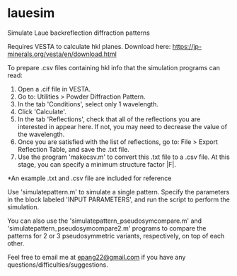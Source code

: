 # lauesim
Simulate Laue backreflection diffraction patterns

Requires VESTA to calculate hkl planes. Download here: https://jp-minerals.org/vesta/en/download.html

To prepare .csv files containing hkl info that the simulation programs can read:
1. Open a .cif file in VESTA.
2. Go to: Utilities > Powder Diffraction Pattern.
3. In the tab 'Conditions', select only 1 wavelength.
4. Click 'Calculate'.
5. In the tab 'Reflections', check that all of the reflections you are interested in appear here. If not, you may need to decrease the value of the wavelength.
6. Once you are satisfied with the list of reflections, go to: File > Export Reflection Table, and save the .txt file.
7. Use the program 'makecsv.m' to convert this .txt file to a .csv file. At this stage, you can specify a minimum structure factor |F|.

*An example .txt and .csv file are included for reference

Use 'simulatepattern.m' to simulate a single pattern. Specify the parameters in the block labeled 'INPUT PARAMETERS', and run the script to perform the simulation.

You can also use the 'simulatepattern_pseudosymcompare.m' and 'simulatepattern_pseudosymcompare2.m' programs to compare the patterns for 2 or 3 pseudosymmetric variants, respectively, on top of each other.


Feel free to email me at epang22@gmail.com if you have any questions/difficulties/suggestions.
